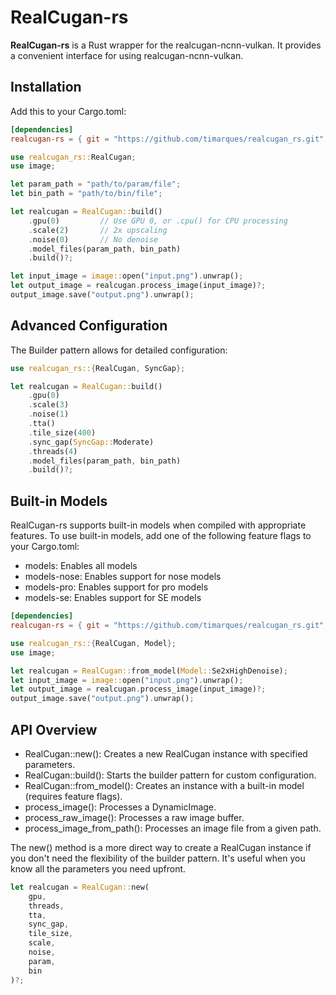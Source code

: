 # RealCugan-rs

**RealCugan-rs** is a Rust wrapper for the realcugan-ncnn-vulkan. It provides a convenient interface for using realcugan-ncnn-vulkan.

## Installation

Add this to your Cargo.toml:

```toml
[dependencies]
realcugan-rs = { git = "https://github.com/timarques/realcugan_rs.git" }
```

```rs
use realcugan_rs::RealCugan;
use image;

let param_path = "path/to/param/file";
let bin_path = "path/to/bin/file";

let realcugan = RealCugan::build()
    .gpu(0)         // Use GPU 0, or .cpu() for CPU processing
    .scale(2)       // 2x upscaling
    .noise(0)       // No denoise
    .model_files(param_path, bin_path)
    .build()?;

let input_image = image::open("input.png").unwrap();
let output_image = realcugan.process_image(input_image)?;
output_image.save("output.png").unwrap();
```
## Advanced Configuration

The Builder pattern allows for detailed configuration:

```rs
use realcugan_rs::{RealCugan, SyncGap};

let realcugan = RealCugan::build()
    .gpu(0)
    .scale(3)
    .noise(1)
    .tta()
    .tile_size(400)
    .sync_gap(SyncGap::Moderate)
    .threads(4)
    .model_files(param_path, bin_path)
    .build()?;
```

## Built-in Models

RealCugan-rs supports built-in models when compiled with appropriate features. To use built-in models, add one of the following feature flags to your Cargo.toml:

- models: Enables all models
- models-nose: Enables support for nose models
- models-pro: Enables support for pro models
- models-se: Enables support for SE models

```toml
[dependencies]
realcugan-rs = { git = "https://github.com/timarques/realcugan_rs.git", features = ["models"] }
```

```rs
use realcugan_rs::{RealCugan, Model};
use image;

let realcugan = RealCugan::from_model(Model::Se2xHighDenoise);
let input_image = image::open("input.png").unwrap();
let output_image = realcugan.process_image(input_image)?;
output_image.save("output.png").unwrap();
```

## API Overview

- RealCugan::new(): Creates a new RealCugan instance with specified parameters.
- RealCugan::build(): Starts the builder pattern for custom configuration.
- RealCugan::from_model(): Creates an instance with a built-in model (requires feature flags).
- process_image(): Processes a DynamicImage.
- process_raw_image(): Processes a raw image buffer.
- process_image_from_path(): Processes an image file from a given path.

The new() method is a more direct way to create a RealCugan instance if you don't need the flexibility of the builder pattern. It's useful when you know all the parameters you need upfront.

```rs
let realcugan = RealCugan::new(
    gpu,
    threads,
    tta,
    sync_gap,
    tile_size,
    scale,
    noise,
    param,
    bin
)?;
```